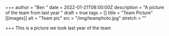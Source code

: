+++
author = "Ben "
date = 2022-01-21T08:00:00Z
description = "A picture of the team from last year "
draft = true
tags = []
title = "Team Picture"
[[images]]
alt = "Team pic"
src = "/img/teamphoto.jpg"
stretch = ""

+++
This is a picture we took last year of the team